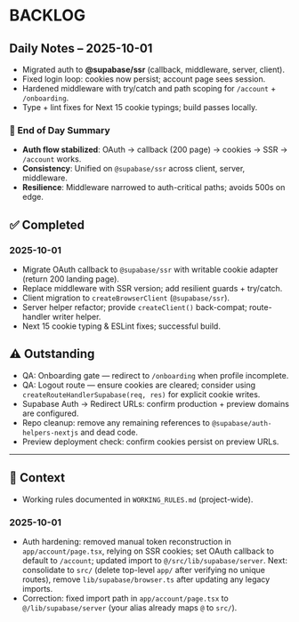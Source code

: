 # BACKLOG

## Daily Notes – 2025-10-01

- Migrated auth to **@supabase/ssr** (callback, middleware, server, client).
- Fixed login loop: cookies now persist; account page sees session.
- Hardened middleware with try/catch and path scoping for `/account` + `/onboarding`.
- Type + lint fixes for Next 15 cookie typings; build passes locally.

### 📌 End of Day Summary
- **Auth flow stabilized**: OAuth → callback (200 page) → cookies → SSR → `/account` works.
- **Consistency**: Unified on `@supabase/ssr` across client, server, middleware.
- **Resilience**: Middleware narrowed to auth-critical paths; avoids 500s on edge.

## ✅ Completed

### 2025-10-01
- Migrate OAuth callback to `@supabase/ssr` with writable cookie adapter (return 200 landing page).
- Replace middleware with SSR version; add resilient guards + try/catch.
- Client migration to `createBrowserClient` (`@supabase/ssr`).
- Server helper refactor; provide `createClient()` back-compat; route-handler writer helper.
- Next 15 cookie typing & ESLint fixes; successful build.

## ⚠️ Outstanding
- QA: Onboarding gate — redirect to `/onboarding` when profile incomplete.
- QA: Logout route — ensure cookies are cleared; consider using `createRouteHandlerSupabase(req, res)` for explicit cookie writes.
- Supabase Auth → Redirect URLs: confirm production + preview domains are configured.
- Repo cleanup: remove any remaining references to `@supabase/auth-helpers-nextjs` and dead code.
- Preview deployment check: confirm cookies persist on preview URLs.

---

## 🤖 Context
- Working rules documented in `WORKING_RULES.md` (project-wide).

### 2025-10-01

- Auth hardening: removed manual token reconstruction in `app/account/page.tsx`, relying on SSR cookies; set OAuth callback to default to `/account`; updated import to `@/src/lib/supabase/server`. Next: consolidate to `src/` (delete top-level `app/` after verifying no unique routes), remove `lib/supabase/browser.ts` after updating any legacy imports.
- Correction: fixed import path in `app/account/page.tsx` to `@/lib/supabase/server` (your alias already maps `@` to `src/`).
